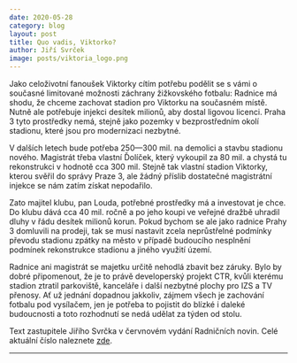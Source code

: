 ```yaml
---
date: 2020-05-28
category: blog
layout: post
title: Quo vadis, Viktorko?
author: Jiří Svrček
image: posts/viktoria_logo.png
---
```


Jako celoživotní fanoušek Viktorky cítím potřebu podělit se s vámi o současné limitované možnosti záchrany žižkovského fotbalu: Radnice má shodu, že chceme zachovat stadion pro Viktorku na současném místě. Nutně ale potřebuje injekci desítek milionů, aby dostal ligovou licenci. Praha 3 tyto prostředky nemá, stejně jako pozemky v bezprostředním okolí stadionu, které jsou pro modernizaci nezbytné.

V dalších letech bude potřeba 250—300 mil. na demolici a stavbu stadionu nového. Magistrát třeba vlastní Ďolíček, který vykoupil za 80 mil. a chystá tu rekonstrukci v hodnotě cca 300 mil. Stejně tak vlastní stadion Viktorky, kterou svěřil do správy Praze 3, ale žádný příslib dostatečné magistrátní injekce se nám zatím získat nepodařilo.

Zato majitel klubu, pan Louda, potřebné prostředky má a investovat je chce. Do klubu dává cca 40 mil. ročně a po jeho koupi ve veřejné dražbě uhradil dluhy v řádu desítek milionů korun. Pokud bychom se ale jako radnice Prahy 3 domluvili na prodeji, tak se musí nastavit zcela neprůstřelné podmínky převodu stadionu zpátky na město v případě budoucího nesplnění podmínek rekonstrukce stadionu a jiného využití území. 

Radnice ani magistrát se majetku určitě nehodlá zbavit bez záruky. Bylo by dobré připomenout, že je to právě developerský projekt CTR, kvůli kterému stadion ztratil parkoviště, kanceláře i další nezbytné plochy pro IZS a TV přenosy. Ať už jednání dopadnou jakkoliv, zájmem všech je zachování fotbalu pod vysílačem, jen je potřeba to pojistit do blízké i daleké budoucnosti a toto rozhodnutí se nedá udělat za týden od stolu.
 
Text zastupitele Jiřího Svrčka v červnovém vydání Radničních novin. Celé aktuální číslo naleznete [zde](https://www.praha3.cz/getFile/case:show/id:904969).

- - -
